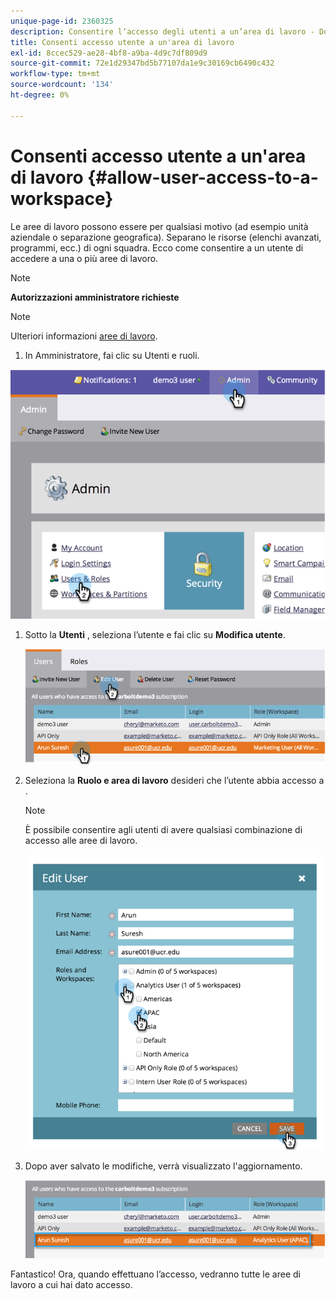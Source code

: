 ```yaml
---
unique-page-id: 2360325
description: Consentire l’accesso degli utenti a un’area di lavoro - Documenti Marketo - Documentazione del prodotto
title: Consenti accesso utente a un'area di lavoro
exl-id: 8ccec529-ae28-4bf8-a9ba-4d9c7df809d9
source-git-commit: 72e1d29347bd5b77107da1e9c30169cb6490c432
workflow-type: tm+mt
source-wordcount: '134'
ht-degree: 0%

---
```


# Consenti accesso utente a un&#39;area di lavoro {#allow-user-access-to-a-workspace}

Le aree di lavoro possono essere per qualsiasi motivo (ad esempio unità aziendale o separazione geografica). Separano le risorse (elenchi avanzati, programmi, ecc.) di ogni squadra. Ecco come consentire a un utente di accedere a una o più aree di lavoro.

>[!NOTE]
>
>**Autorizzazioni amministratore richieste**

>[!NOTE]
>
>Ulteriori informazioni [aree di lavoro](/help/marketo/product-docs/administration/workspaces-and-person-partitions/understanding-workspaces-and-person-partitions.md).

1. In Amministratore, fai clic su Utenti e ruoli.

![](assets/image2014-9-17-11-3a2-3a32.png)

1. Sotto la **Utenti** , seleziona l’utente e fai clic su **Modifica utente**.

   ![](assets/image2014-9-17-11-3a2-3a46.png)

1. Seleziona la **Ruolo e area di lavoro** desideri che l’utente abbia accesso a .

   >[!NOTE]
   >
   >È possibile consentire agli utenti di avere qualsiasi combinazione di accesso alle aree di lavoro.

   ![](assets/image2014-9-17-11-3a3-3a16.png)

1. Dopo aver salvato le modifiche, verrà visualizzato l&#39;aggiornamento.

   ![](assets/image2014-9-17-11-3a3-3a31.png)

Fantastico! Ora, quando effettuano l’accesso, vedranno tutte le aree di lavoro a cui hai dato accesso.
